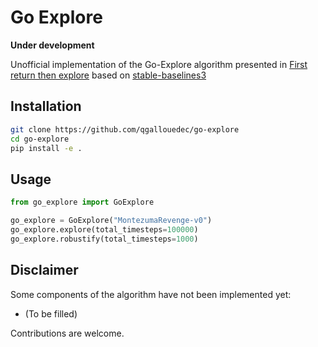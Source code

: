 # Go Explore

**Under development**

Unofficial implementation of the Go-Explore algorithm presented in [First return then explore](https://arxiv.org/abs/2004.12919) based on [stable-baselines3](https://github.com/DLR-RM/stable-baselines3)


## Installation

```bash
git clone https://github.com/qgallouedec/go-explore
cd go-explore
pip install -e .
```


## Usage


```python
from go_explore import GoExplore

go_explore = GoExplore("MontezumaRevenge-v0")
go_explore.explore(total_timesteps=100000)
go_explore.robustify(total_timesteps=1000)
```


## Disclaimer

Some components of the algorithm have not been implemented yet:

- (To be filled)

Contributions are welcome.
